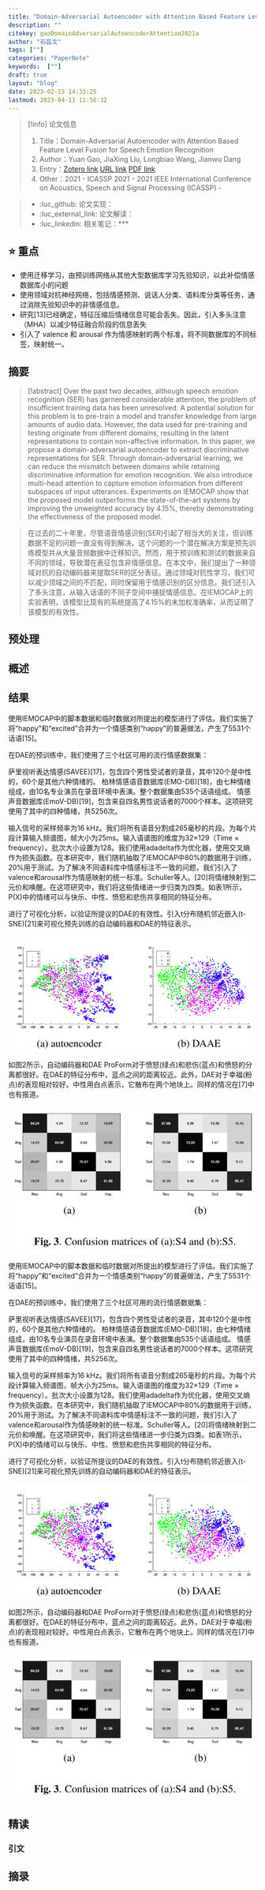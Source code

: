 ```yaml
---
title: "Domain-Adversarial Autoencoder with Attention Based Feature Level Fusion for Speech Emotion Recognition"
description: ""
citekey: gaoDomainAdversarialAutoencoderAttention2021a
author: "石昌文"
tags: [""]
categories: "PaperNote"
keywords:  [""]
draft: true
layout: "blog"
date: 2023-02-15 14:33:25
lastmod: 2023-04-11 11:58:32
---
```


> [!info] 论文信息
>1. Title：Domain-Adversarial Autoencoder with Attention Based Feature Level Fusion for Speech Emotion Recognition
>2. Author：Yuan Gao, JiaXing Liu, Longbiao Wang, Jianwu Dang
>3. Entry：[Zotero link](zotero://select/items/@gaoDomainAdversarialAutoencoderAttention2021a) [URL link]() [PDF link](<file:///C\:\\Users\\19115\\OneDrive - stu.suda.edu.cn\\Zotero\\Gao et al_2021_Domain-Adversarial Autoencoder with Attention Based Feature Level Fusion for2.pdf>)
>4. Other：2021 - ICASSP 2021 - 2021 IEEE International Conference on Acoustics, Speech and Signal Processing (ICASSP)     -   

>- :luc_github: 论文实现：
>- :luc_external_link: 论文解读：
>- :luc_linkedin: 相关笔记：***

## ⭐ 重点

- 使用迁移学习，由预训练网络从其他大型数据库学习先验知识，以此补偿情感数据库小的问题
- 使用领域对抗神经网络，包括情感预测、说话人分类、语料库分类等任务，通过消除先验知识中的非情感信息。
- 研究[13]已经确定，特征压缩后情绪信息可能会丢失。因此，引入多头注意（MHA）以减少特征融合阶段的信息丢失
- 引入了 valence 和 arousal 作为情感映射的两个标准，将不同数据库的不同标签，映射统一。

## 摘要

> [!abstract] Over the past two decades, although speech emotion recognition (SER) has garnered considerable attention, the problem of insufficient training data has been unresolved. A potential solution for this problem is to pre-train a model and transfer knowledge from large amounts of audio data. However, the data used for pre-training and testing originate from different domains, resulting in the latent representations to contain non-affective information. In this paper, we propose a domain-adversarial autoencoder to extract discriminative representations for SER. Through domain-adversarial learning, we can reduce the mismatch between domains while retaining discriminative information for emotion recognition. We also introduce multi-head attention to capture emotion information from different subspaces of input utterances. Experiments on IEMOCAP show that the proposed model outperforms the state-of-the-art systems by improving the unweighted accuracy by 4.15%, thereby demonstrating the effectiveness of the proposed model.

> 在过去的二十年里，尽管语音情感识别(SER)引起了相当大的关注，但训练数据不足的问题一直没有得到解决。这个问题的一个潜在解决方案是预先训练模型并从大量音频数据中迁移知识。然而，用于预训练和测试的数据来自不同的领域，导致潜在表征包含非情感信息。在本文中，我们提出了一种领域对抗的自动编码器来提取SER的区分表征。通过领域对抗性学习，我们可以减少领域之间的不匹配，同时保留用于情感识别的区分信息。我们还引入了多头注意，从输入话语的不同子空间中捕捉情感信息。在IEMOCAP上的实验表明，该模型比现有的系统提高了4.15%的未加权准确率，从而证明了该模型的有效性。

## 预处理

## 概述

## 结果

使用IEMOCAP中的脚本数据和临时数据对所提出的模型进行了评估。我们实施了将“happy”和“excited”合并为一个情感类别“happy”的普遍做法，产生了5531个话语[15]。

在DAE的预训练中，我们使用了三个社区可用的流行情感数据集：

萨里视听表达情感(SAVEE)[17]，包含四个男性受试者的录音，其中120个是中性的，60个是其他六种情绪的。
柏林情感语音数据库(EMO-DB)[18]，由七种情绪组成，由10名专业演员在录音环境中表演。整个数据集由535个话语组成。
情感声音数据库(EmoV-DB)[19]，包含来自四名男性说话者的7000个样本。这项研究使用了其中的四种情绪，共5256次。

输入信号的采样频率为16 kHz。我们将所有语音分割成265毫秒的片段。为每个片段计算输入频谱图，帧大小为25ms。输入语谱图的维度为32×129（Time × frequency）。批次大小设置为128。我们使用adadelta作为优化器，使用交叉熵作为损失函数。在本研究中，我们随机抽取了IEMOCAP中80%的数据用于训练，20%用于测试。为了解决不同语料库中情感标注不一致的问题，我们引入了valence和arousal作为情感映射的统一标准。Schuller等人。[20]将情绪映射到二元价和唤醒。在这项研究中，我们将这些情绪进一步归类为四类。如表1所示，P(X)中的情绪可以与快乐、中性、愤怒和悲伤共享相同的特征分布。

进行了可视化分析，以验证所提议的DAE的有效性。引入t分布随机邻近嵌入(t-SNE)[21]来可视化预先训练的自动编码器和DAE的特征表示。

![]({33}_Domain-Adversarial%20Autoencoder%20with%20Attention%20Based%20Feature%20Level%20Fusion%20for%20Speech%20Emotion%20Recognition@gaoDomainAdversarialAutoencoderAttention2021a.assets/image-20220604104136.png)

如图2所示，自动编码器和DAE ProForm对于愤怒(绿点)和悲伤(蓝点)和愤怒的分离都很好。在DAE的特征分布中，蓝点之间的距离较近。此外，DAE对于幸福(粉点)的表现相对较好。中性用白点表示，它散布在两个地块上。同样的情况在[7]中也有报道。

![]({33}_Domain-Adversarial%20Autoencoder%20with%20Attention%20Based%20Feature%20Level%20Fusion%20for%20Speech%20Emotion%20Recognition@gaoDomainAdversarialAutoencoderAttention2021a.assets/image-20220604104207.png)

使用IEMOCAP中的脚本数据和临时数据对所提出的模型进行了评估。我们实施了将“happy”和“excited”合并为一个情感类别“happy”的普遍做法，产生了5531个话语[15]。

在DAE的预训练中，我们使用了三个社区可用的流行情感数据集：

萨里视听表达情感(SAVEE)[17]，包含四个男性受试者的录音，其中120个是中性的，60个是其他六种情绪的。
柏林情感语音数据库(EMO-DB)[18]，由七种情绪组成，由10名专业演员在录音环境中表演。整个数据集由535个话语组成。
情感声音数据库(EmoV-DB)[19]，包含来自四名男性说话者的7000个样本。这项研究使用了其中的四种情绪，共5256次。

输入信号的采样频率为16 kHz。我们将所有语音分割成265毫秒的片段。为每个片段计算输入频谱图，帧大小为25ms。输入语谱图的维度为32×129（Time × frequency）。批次大小设置为128。我们使用adadelta作为优化器，使用交叉熵作为损失函数。在本研究中，我们随机抽取了IEMOCAP中80%的数据用于训练，20%用于测试。为了解决不同语料库中情感标注不一致的问题，我们引入了valence和arousal作为情感映射的统一标准。Schuller等人。[20]将情绪映射到二元价和唤醒。在这项研究中，我们将这些情绪进一步归类为四类。如表1所示，P(X)中的情绪可以与快乐、中性、愤怒和悲伤共享相同的特征分布。

进行了可视化分析，以验证所提议的DAE的有效性。引入t分布随机邻近嵌入(t-SNE)[21]来可视化预先训练的自动编码器和DAE的特征表示。

![]({33}_Domain-Adversarial%20Autoencoder%20with%20Attention%20Based%20Feature%20Level%20Fusion%20for%20Speech%20Emotion%20Recognition@gaoDomainAdversarialAutoencoderAttention2021a.assets/image-20220604104136.png)

如图2所示，自动编码器和DAE ProForm对于愤怒(绿点)和悲伤(蓝点)和愤怒的分离都很好。在DAE的特征分布中，蓝点之间的距离较近。此外，DAE对于幸福(粉点)的表现相对较好。中性用白点表示，它散布在两个地块上。同样的情况在[7]中也有报道。

![]({33}_Domain-Adversarial%20Autoencoder%20with%20Attention%20Based%20Feature%20Level%20Fusion%20for%20Speech%20Emotion%20Recognition@gaoDomainAdversarialAutoencoderAttention2021a.assets/image-20220604104207.png)

## 精读

### 引文

## 摘录
